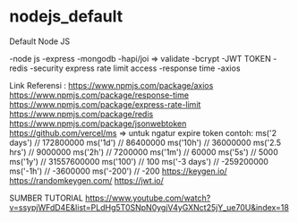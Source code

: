 # nodejs_default

Default Node JS

-node js
-express
-mongodb
-hapi/joi => validate
-bcrypt
-JWT TOKEN
-redis
-security express rate limit access
-response time
-axios

Link Referensi :
https://www.npmjs.com/package/axios
https://www.npmjs.com/package/response-time
https://www.npmjs.com/package/express-rate-limit
https://www.npmjs.com/package/redis
https://www.npmjs.com/package/jsonwebtoken
https://github.com/vercel/ms => untuk ngatur expire token
contoh:
ms('2 days') // 172800000
ms('1d') // 86400000
ms('10h') // 36000000
ms('2.5 hrs') // 9000000
ms('2h') // 7200000
ms('1m') // 60000
ms('5s') // 5000
ms('1y') // 31557600000
ms('100') // 100
ms('-3 days') // -259200000
ms('-1h') // -3600000
ms('-200') // -200
https://keygen.io/
https://randomkeygen.com/
https://jwt.io/

SUMBER TUTORIAL
https://www.youtube.com/watch?v=ssypjWFdD4E&list=PLdHg5T0SNpN0ygjV4yGXNct25jY_ue70U&index=18
